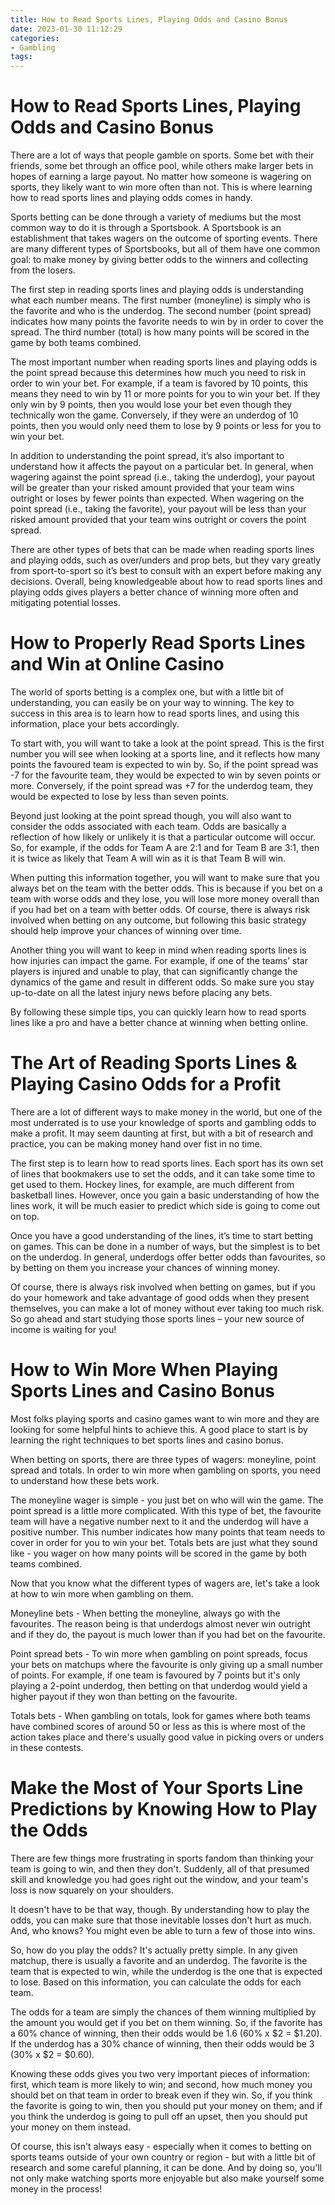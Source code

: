 ```yaml
---
title: How to Read Sports Lines, Playing Odds and Casino Bonus
date: 2023-01-30 11:12:29
categories:
- Gambling
tags:
---
```



#  How to Read Sports Lines, Playing Odds and Casino Bonus

There are a lot of ways that people gamble on sports. Some bet with their friends, some bet through an office pool, while others make larger bets in hopes of earning a large payout. No matter how someone is wagering on sports, they likely want to win more often than not. This is where learning how to read sports lines and playing odds comes in handy.

Sports betting can be done through a variety of mediums but the most common way to do it is through a Sportsbook. A Sportsbook is an establishment that takes wagers on the outcome of sporting events. There are many different types of Sportsbooks, but all of them have one common goal: to make money by giving better odds to the winners and collecting from the losers.

The first step in reading sports lines and playing odds is understanding what each number means. The first number (moneyline) is simply who is the favorite and who is the underdog. The second number (point spread) indicates how many points the favorite needs to win by in order to cover the spread. The third number (total) is how many points will be scored in the game by both teams combined.

The most important number when reading sports lines and playing odds is the point spread because this determines how much you need to risk in order to win your bet. For example, if a team is favored by 10 points, this means they need to win by 11 or more points for you to win your bet. If they only win by 9 points, then you would lose your bet even though they technically won the game. Conversely, if they were an underdog of 10 points, then you would only need them to lose by 9 points or less for you to win your bet.

In addition to understanding the point spread, it’s also important to understand how it affects the payout on a particular bet. In general, when wagering against the point spread (i.e., taking the underdog), your payout will be greater than your risked amount provided that your team wins outright or loses by fewer points than expected. When wagering on the point spread (i.e., taking the favorite), your payout will be less than your risked amount provided that your team wins outright or covers the point spread.

There are other types of bets that can be made when reading sports lines and playing odds, such as over/unders and prop bets, but they vary greatly from sport-to-sport so it’s best to consult with an expert before making any decisions. Overall, being knowledgeable about how to read sports lines and playing odds gives players a better chance of winning more often and mitigating potential losses.

#  How to Properly Read Sports Lines and Win at Online Casino

The world of sports betting is a complex one, but with a little bit of understanding, you can easily be on your way to winning. The key to success in this area is to learn how to read sports lines, and using this information, place your bets accordingly.

To start with, you will want to take a look at the point spread. This is the first number you will see when looking at a sports line, and it reflects how many points the favoured team is expected to win by. So, if the point spread was -7 for the favourite team, they would be expected to win by seven points or more. Conversely, if the point spread was +7 for the underdog team, they would be expected to lose by less than seven points.

Beyond just looking at the point spread though, you will also want to consider the odds associated with each team. Odds are basically a reflection of how likely or unlikely it is that a particular outcome will occur. So, for example, if the odds for Team A are 2:1 and for Team B are 3:1, then it is twice as likely that Team A will win as it is that Team B will win.

When putting this information together, you will want to make sure that you always bet on the team with the better odds. This is because if you bet on a team with worse odds and they lose, you will lose more money overall than if you had bet on a team with better odds. Of course, there is always risk involved when betting on any outcome, but following this basic strategy should help improve your chances of winning over time.

Another thing you will want to keep in mind when reading sports lines is how injuries can impact the game. For example, if one of the teams’ star players is injured and unable to play, that can significantly change the dynamics of the game and result in different odds. So make sure you stay up-to-date on all the latest injury news before placing any bets.

By following these simple tips, you can quickly learn how to read sports lines like a pro and have a better chance at winning when betting online.

#  The Art of Reading Sports Lines & Playing Casino Odds for a Profit

There are a lot of different ways to make money in the world, but one of the most underrated is to use your knowledge of sports and gambling odds to make a profit. It may seem daunting at first, but with a bit of research and practice, you can be making money hand over fist in no time.

The first step is to learn how to read sports lines. Each sport has its own set of lines that bookmakers use to set the odds, and it can take some time to get used to them. Hockey lines, for example, are much different from basketball lines. However, once you gain a basic understanding of how the lines work, it will be much easier to predict which side is going to come out on top.

Once you have a good understanding of the lines, it’s time to start betting on games. This can be done in a number of ways, but the simplest is to bet on the underdog. In general, underdogs offer better odds than favourites, so by betting on them you increase your chances of winning money.

Of course, there is always risk involved when betting on games, but if you do your homework and take advantage of good odds when they present themselves, you can make a lot of money without ever taking too much risk. So go ahead and start studying those sports lines – your new source of income is waiting for you!

#  How to Win More When Playing Sports Lines and Casino Bonus 

Most folks playing sports and casino games want to win more and they are looking for some helpful hints to achieve this. A good place to start is by learning the right techniques to bet sports lines and casino bonus.

When betting on sports, there are three types of wagers: moneyline, point spread and totals. In order to win more when gambling on sports, you need to understand how these bets work. 

The moneyline wager is simple - you just bet on who will win the game. The point spread is a little more complicated. With this type of bet, the favourite team will have a negative number next to it and the underdog will have a positive number. This number indicates how many points that team needs to cover in order for you to win your bet. Totals bets are just what they sound like - you wager on how many points will be scored in the game by both teams combined. 

Now that you know what the different types of wagers are, let's take a look at how to win more when gambling on them. 

Moneyline bets - When betting the moneyline, always go with the favourites. The reason being is that underdogs almost never win outright and if they do, the payout is much lower than if you had bet on the favourite. 

Point spread bets - To win more when gambling on point spreads, focus your bets on matchups where the favourite is only giving up a small number of points. For example, if one team is favoured by 7 points but it's only playing a 2-point underdog, then betting on that underdog would yield a higher payout if they won than betting on the favourite. 

Totals bets - When gambling on totals, look for games where both teams have combined scores of around 50 or less as this is where most of the action takes place and there's usually good value in picking overs or unders in these contests.

#  Make the Most of Your Sports Line Predictions by Knowing How to Play the Odds

There are few things more frustrating in sports fandom than thinking your team is going to win, and then they don't. Suddenly, all of that presumed skill and knowledge you had goes right out the window, and your team's loss is now squarely on your shoulders.

It doesn't have to be that way, though. By understanding how to play the odds, you can make sure that those inevitable losses don't hurt as much. And, who knows? You might even be able to turn a few of those into wins.

So, how do you play the odds? It's actually pretty simple. In any given matchup, there is usually a favorite and an underdog. The favorite is the team that is expected to win, while the underdog is the one that is expected to lose. Based on this information, you can calculate the odds for each team.

The odds for a team are simply the chances of them winning multiplied by the amount you would get if you bet on them winning. So, if the favorite has a 60% chance of winning, then their odds would be 1.6 (60% x $2 = $1.20). If the underdog has a 30% chance of winning, then their odds would be 3 (30% x $2 = $0.60).

Knowing these odds gives you two very important pieces of information: first, which team is more likely to win; and second, how much money you should bet on that team in order to break even if they win. So, if you think the favorite is going to win, then you should put your money on them; and if you think the underdog is going to pull off an upset, then you should put your money on them instead.

Of course, this isn't always easy - especially when it comes to betting on sports teams outside of your own country or region - but with a little bit of research and some careful planning, it can be done. And by doing so, you'll not only make watching sports more enjoyable but also make yourself some money in the process!